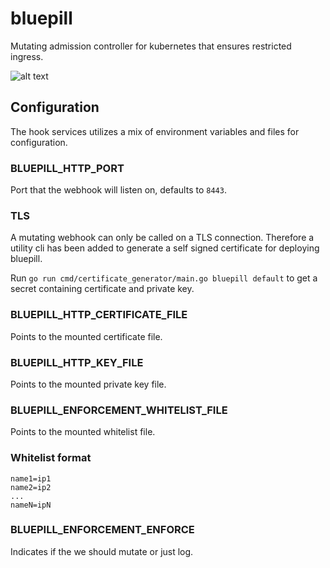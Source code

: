 # bluepill
Mutating admission controller for kubernetes that ensures restricted ingress.

![alt text](https://github.com/hoeg/bluepill/blob/main/pill.jpg?raw=true)

## Configuration

The hook services utilizes a mix of environment variables and files for configuration.


### BLUEPILL_HTTP_PORT

Port that the webhook will listen on, defaults to `8443`.

### TLS

A mutating webhook can only be called on a TLS connection.
Therefore a utility cli has been added to generate a self signed certificate for deploying bluepill.

Run `go run cmd/certificate_generator/main.go bluepill default` to get a secret containing certificate and private key.

### BLUEPILL_HTTP_CERTIFICATE_FILE

Points to the mounted certificate file.

### BLUEPILL_HTTP_KEY_FILE

Points to the mounted private key file.

### BLUEPILL_ENFORCEMENT_WHITELIST_FILE

Points to the mounted whitelist file.

### Whitelist format

```
name1=ip1
name2=ip2
...
nameN=ipN
```

### BLUEPILL_ENFORCEMENT_ENFORCE

Indicates if the we should mutate or just log.